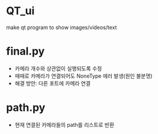 # QT_ui
make qt program to show images/videos/text

# final.py
- 카메라 개수와 상관없이 실행되도록 수정
- 때때로 카메라가 연결되어도 NoneType 에러 발생(원인 불분명)
- 해결 방안: 다른 포트에 카메라 연결

# path.py
- 현재 연결된 카메라들의 path를 리스트로 반환
